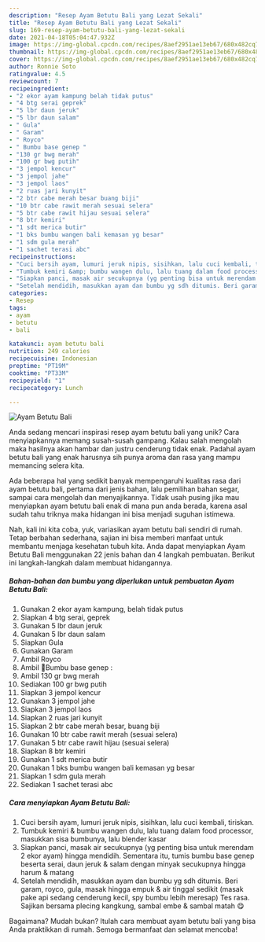 ```yaml
---
description: "Resep Ayam Betutu Bali yang Lezat Sekali"
title: "Resep Ayam Betutu Bali yang Lezat Sekali"
slug: 169-resep-ayam-betutu-bali-yang-lezat-sekali
date: 2021-04-18T05:04:47.932Z
image: https://img-global.cpcdn.com/recipes/8aef2951ae13eb67/680x482cq70/ayam-betutu-bali-foto-resep-utama.jpg
thumbnail: https://img-global.cpcdn.com/recipes/8aef2951ae13eb67/680x482cq70/ayam-betutu-bali-foto-resep-utama.jpg
cover: https://img-global.cpcdn.com/recipes/8aef2951ae13eb67/680x482cq70/ayam-betutu-bali-foto-resep-utama.jpg
author: Ronnie Soto
ratingvalue: 4.5
reviewcount: 7
recipeingredient:
- "2 ekor ayam kampung belah tidak putus"
- "4 btg serai geprek"
- "5 lbr daun jeruk"
- "5 lbr daun salam"
- " Gula"
- " Garam"
- " Royco"
- " Bumbu base genep "
- "130 gr bwg merah"
- "100 gr bwg putih"
- "3 jempol kencur"
- "3 jempol jahe"
- "3 jempol laos"
- "2 ruas jari kunyit"
- "2 btr cabe merah besar buang biji"
- "10 btr cabe rawit merah sesuai selera"
- "5 btr cabe rawit hijau sesuai selera"
- "8 btr kemiri"
- "1 sdt merica butir"
- "1 bks bumbu wangen bali kemasan yg besar"
- "1 sdm gula merah"
- "1 sachet terasi abc"
recipeinstructions:
- "Cuci bersih ayam, lumuri jeruk nipis, sisihkan, lalu cuci kembali, tiriskan."
- "Tumbuk kemiri &amp; bumbu wangen dulu, lalu tuang dalam food processor, masukkan sisa bumbunya, lalu blender kasar"
- "Siapkan panci, masak air secukupnya (yg penting bisa untuk merendam 2 ekor ayam) hingga mendidih. Sementara itu, tumis bumbu base genep beserta serai, daun jeruk &amp; salam dengan minyak secukupnya hingga harum &amp; matang"
- "Setelah mendidih, masukkan ayam dan bumbu yg sdh ditumis. Beri garam, royco, gula, masak hingga empuk &amp; air tinggal sedikit (masak pake api sedang cenderung kecil, spy bumbu lebih meresap) Tes rasa. Sajikan bersama plecing kangkung, sambal embe &amp; sambal matah 😋"
categories:
- Resep
tags:
- ayam
- betutu
- bali

katakunci: ayam betutu bali 
nutrition: 249 calories
recipecuisine: Indonesian
preptime: "PT19M"
cooktime: "PT33M"
recipeyield: "1"
recipecategory: Lunch

---
```



![Ayam Betutu Bali](https://img-global.cpcdn.com/recipes/8aef2951ae13eb67/680x482cq70/ayam-betutu-bali-foto-resep-utama.jpg)

Anda sedang mencari inspirasi resep ayam betutu bali yang unik? Cara menyiapkannya memang susah-susah gampang. Kalau salah mengolah maka hasilnya akan hambar dan justru cenderung tidak enak. Padahal ayam betutu bali yang enak harusnya sih punya aroma dan rasa yang mampu memancing selera kita.

Ada beberapa hal yang sedikit banyak mempengaruhi kualitas rasa dari ayam betutu bali, pertama dari jenis bahan, lalu pemilihan bahan segar, sampai cara mengolah dan menyajikannya. Tidak usah pusing jika mau menyiapkan ayam betutu bali enak di mana pun anda berada, karena asal sudah tahu triknya maka hidangan ini bisa menjadi suguhan istimewa.




Nah, kali ini kita coba, yuk, variasikan ayam betutu bali sendiri di rumah. Tetap berbahan sederhana, sajian ini bisa memberi manfaat untuk membantu menjaga kesehatan tubuh kita. Anda dapat menyiapkan Ayam Betutu Bali menggunakan 22 jenis bahan dan 4 langkah pembuatan. Berikut ini langkah-langkah dalam membuat hidangannya.

<!--inarticleads1-->

##### Bahan-bahan dan bumbu yang diperlukan untuk pembuatan Ayam Betutu Bali:

1. Gunakan 2 ekor ayam kampung, belah tidak putus
1. Siapkan 4 btg serai, geprek
1. Gunakan 5 lbr daun jeruk
1. Gunakan 5 lbr daun salam
1. Siapkan  Gula
1. Gunakan  Garam
1. Ambil  Royco
1. Ambil  🌸Bumbu base genep :
1. Ambil 130 gr bwg merah
1. Sediakan 100 gr bwg putih
1. Siapkan 3 jempol kencur
1. Gunakan 3 jempol jahe
1. Siapkan 3 jempol laos
1. Siapkan 2 ruas jari kunyit
1. Siapkan 2 btr cabe merah besar, buang biji
1. Gunakan 10 btr cabe rawit merah (sesuai selera)
1. Gunakan 5 btr cabe rawit hijau (sesuai selera)
1. Siapkan 8 btr kemiri
1. Gunakan 1 sdt merica butir
1. Gunakan 1 bks bumbu wangen bali kemasan yg besar
1. Siapkan 1 sdm gula merah
1. Sediakan 1 sachet terasi abc




<!--inarticleads2-->

##### Cara menyiapkan Ayam Betutu Bali:

1. Cuci bersih ayam, lumuri jeruk nipis, sisihkan, lalu cuci kembali, tiriskan.
1. Tumbuk kemiri &amp; bumbu wangen dulu, lalu tuang dalam food processor, masukkan sisa bumbunya, lalu blender kasar
1. Siapkan panci, masak air secukupnya (yg penting bisa untuk merendam 2 ekor ayam) hingga mendidih. Sementara itu, tumis bumbu base genep beserta serai, daun jeruk &amp; salam dengan minyak secukupnya hingga harum &amp; matang
1. Setelah mendidih, masukkan ayam dan bumbu yg sdh ditumis. Beri garam, royco, gula, masak hingga empuk &amp; air tinggal sedikit (masak pake api sedang cenderung kecil, spy bumbu lebih meresap) Tes rasa. Sajikan bersama plecing kangkung, sambal embe &amp; sambal matah 😋




Bagaimana? Mudah bukan? Itulah cara membuat ayam betutu bali yang bisa Anda praktikkan di rumah. Semoga bermanfaat dan selamat mencoba!
